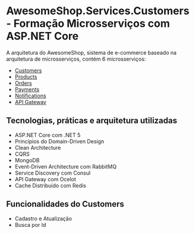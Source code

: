 # AwesomeShop.Services.Customers - Formação Microsserviços com ASP.NET Core

A arquitetura do AwesomeShop, sistema de e-commerce baseado na arquitetura de microsserviços, contém 6 microsserviços:
- [Customers](https://github.com/EzequielRT/AwesomeShop/tree/main/AwesomeShop.Services.Customers)
- [Products](https://github.com/EzequielRT/AwesomeShop/tree/main/AwesomeShop.Services.Products) 
- [Orders](https://github.com/EzequielRT/AwesomeShop/tree/main/AwesomeShop.Services.Orders)
- [Payments](https://github.com/EzequielRT/AwesomeShop/tree/main/AwesomeShop.Services.Payments)
- [Notifications](https://github.com/EzequielRT/AwesomeShop/tree/main/AwesomeShop.Services.Notifications)
- [API Gateway](https://github.com/EzequielRT/AwesomeShop/tree/main/AwesomeShop.Services.ApiGateway)

## Tecnologias, práticas e arquitetura utilizadas
- ASP.NET Core com .NET 5
- Princípios do Domain-Driven Design
- Clean Architecture
- CQRS
- MongoDB
- Event-Driven Architecture com RabbitMQ
- Service Discovery com Consul
- API Gateway com Ocelot
- Cache Distribuído com Redis

## Funcionalidades do Customers
- Cadastro e Atualização
- Busca por Id
